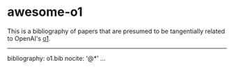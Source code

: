 # awesome-o1 

This is a bibliography of papers that are presumed to be tangentially related to OpenAI's [o1](https://openai.com/index/learning-to-reason-with-llms/). 

---
bibliography: o1.bib
nocite: '@*'
...
